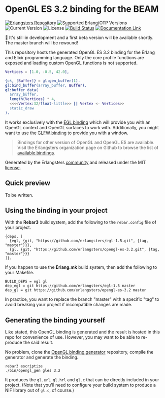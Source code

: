 # OpenGL ES 3.2 binding for the BEAM

[![Erlangsters Repository](https://img.shields.io/badge/erlangsters-opengl--es--3.2-%23a90432)](https://github.com/erlangsters/opengl-es-3.2)
![Supported Erlang/OTP Versions](https://img.shields.io/badge/erlang%2Fotp-28-%23a90432)
![Current Version](https://img.shields.io/badge/version-0.1.0-%23354052)
![License](https://img.shields.io/github/license/erlangsters/opengl-es-3.2)
[![Build Status](https://img.shields.io/github/actions/workflow/status/erlangsters/opengl-es-3.2/workflow.yml)](https://github.com/erlangsters/opengl-es-3.2/actions/workflows/workflow.yml)
[![Documentation Link](https://img.shields.io/badge/documentation-available-yellow)](http://erlangsters.github.io/opengl-es-3.2/)

:construction: It's still in development and a first beta version will be
available shortly. The master branch will be rewound!

This repository hosts the generated OpenGL ES 3.2 binding for the Erlang and
Elixir programming language. Only the core profile functions are exposed and
loading custom OpenGL functions is not supported.

```erlang
Vertices = [1.0, -0.5, 42.0],

{ok, [Buffer]} = gl:gen_buffer(1).
gl:bind_buffer(array_buffer, Buffer).
gl:buffer_data(
  array_buffer,
  length(Vertices) * 4,
  <<<<Vertex:32/float-little>> || Vertex <- Vertices>>
  static_draw
).
```

It works exclusively with the [EGL binding](https://github.com/erlangsters/egl-1.5)
which will provide you with an OpenGL context and OpenGL surfaces to work with.
Additionally, you might want to use the [GLFW binding](https://github.com/erlangsters/glfw)
to provide you with a window.

> Bindings for other version of OpenGL and OpenGL ES are available. Visit the
> Erlangsters organization page on Github to browse the list of [available
> bindings](https://github.com/orgs/erlangsters/repositories?type=all&q=opengl-).

Generated by the Erlangsters [community](https://about.erlangsters.org/) and
released under the MIT [license](https://opensource.org/license/mit).

## Quick preview

To be written.

## Using the binding in your project

With the **Rebar3** build system, add the following to the `rebar.config` file
of your project.

```
{deps, [
  {egl, {git, "https://github.com/erlangsters/egl-1.5.git", {tag, "master"}}},
  {gl, {git, "https://github.com/erlangsters/opengl-es-3.2.git", {tag, "master"}}}
]}.
```

If you happen to use the **Erlang.mk** build system, then add the following to
your Makefile.

```
BUILD_DEPS = egl gl
dep_egl = git https://github.com/erlangsters/egl-1.5 master
dep_gl = git https://github.com/erlangsters/opengl-es-3.2 master
```

In practice, you want to replace the branch "master" with a specific "tag" to
avoid breaking your project if incompatible changes are made.

## Generating the binding yourself

Like stated, this OpenGL binding is generated and the result is hosted in this
repo for convenience of use. However, you may want to be able to re-produce
the said result.

No problem, clone the
[OpenGL binding generator](https://github.com/erlangsters/opengl-x.y-generator)
repository, compile the generator and generate the binding.

```
rebar3 escriptize
./bin/opengl_gen gles 3.2
```

It produces the `gl.erl`, `gl.hrl` and `gl.c` that can be directly included in
your project. (Note that you'll need to configure your build system to produce
a NIF library out of `gl.c`, of course.)
